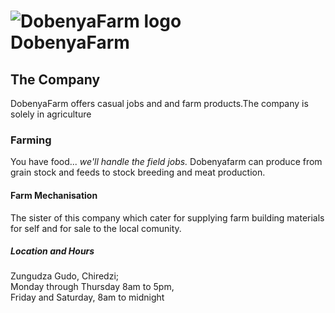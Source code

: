 <html>
  <head>
  <h1><img src="penguins.png" alt="DobenyaFarm logo"><br>DobenyaFarm</h1>
  </head>
  <body>
	<h2>The Company</h2>
	<p>DobenyaFarm offers casual jobs and and farm products.The company is solely in agriculture</p>
	<h3>Farming</h3>
	<p>You have food... <em>we'll handle the field jobs.</em> Dobenyafarm
	  can produce from grain stock and feeds to stock breeding and
	  meat production.</p>
	<h4>Farm Mechanisation</h4>
	<p>The sister of this company which cater for supplying farm building materials for self and for sale to the local comunity.</p>
	<h5>Location and Hours</h5>
	<p>Zungudza Gudo, Chiredzi;<br>
	  Monday through Thursday 8am to 5pm,<br> Friday and Saturday, 8am to
	  midnight</p>
</body>
</html>

